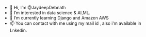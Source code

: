 - 👋 Hi, I’m @JaydeepDebnath
- 👀 I’m interested in data science & AI,ML.
- 🌱 I’m currently learning Django and Amazon AWS
- 📫 You can contact with me using my mail id , also i'm available in Lnkedin.

<!---
JaydeepDebnath/JaydeepDebnath is a ✨ special ✨ repository because its `README.md` (this file) appears on your GitHub profile.
You can click the Preview link to take a look at your changes.
--->
